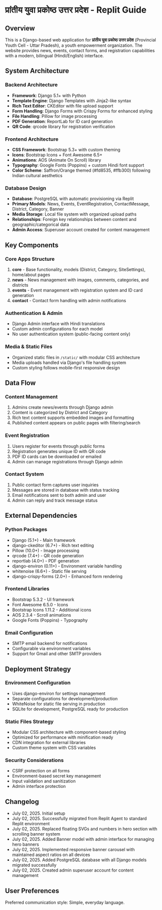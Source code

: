 # प्रांतीय युवा प्रकोष्ठ उत्तर प्रदेश - Replit Guide

## Overview

This is a Django-based web application for **प्रांतीय युवा प्रकोष्ठ उत्तर प्रदेश** (Provincial Youth Cell - Uttar Pradesh), a youth empowerment organization. The website provides news, events, contact forms, and registration capabilities with a modern, bilingual (Hindi/English) interface.

## System Architecture

### Backend Architecture
- **Framework**: Django 5.1+ with Python
- **Template Engine**: Django Templates with Jinja2-like syntax
- **Rich Text Editor**: CKEditor with file upload support
- **Form Handling**: Django Forms with Crispy Forms for enhanced styling
- **File Handling**: Pillow for image processing
- **PDF Generation**: ReportLab for ID card generation
- **QR Code**: qrcode library for registration verification

### Frontend Architecture
- **CSS Framework**: Bootstrap 5.3+ with custom theming
- **Icons**: Bootstrap Icons + Font Awesome 6.5+
- **Animations**: AOS (Animate On Scroll) library
- **Typography**: Google Fonts (Poppins) + custom Hindi font support
- **Color Scheme**: Saffron/Orange themed (#fd8535, #ffb300) following Indian cultural aesthetics

### Database Design
- **Database**: PostgreSQL with automatic provisioning via Replit
- **Primary Models**: News, Events, EventRegistration, ContactMessage, District, Category, Banner
- **Media Storage**: Local file system with organized upload paths
- **Relationships**: Foreign key relationships between content and geographic/categorical data
- **Admin Access**: Superuser account created for content management

## Key Components

### Core Apps Structure
1. **core** - Base functionality, models (District, Category, SiteSettings), home/about pages
2. **news** - News management with images, comments, categories, and districts
3. **events** - Event management with registration system and ID card generation
4. **contact** - Contact form handling with admin notifications

### Authentication & Admin
- Django Admin interface with Hindi translations
- Custom admin configurations for each model
- No user authentication system (public-facing content only)

### Media & Static Files
- Organized static files in `/static/` with modular CSS architecture
- Media uploads handled via Django's file handling system
- Custom styling follows mobile-first responsive design

## Data Flow

### Content Management
1. Admins create news/events through Django admin
2. Content is categorized by District and Category
3. Rich text content supports embedded images and formatting
4. Published content appears on public pages with filtering/search

### Event Registration
1. Users register for events through public forms
2. Registration generates unique ID with QR code
3. PDF ID cards can be downloaded or emailed
4. Admin can manage registrations through Django admin

### Contact System
1. Public contact form captures user inquiries
2. Messages are stored in database with status tracking
3. Email notifications sent to both admin and user
4. Admin can reply and track message status

## External Dependencies

### Python Packages
- Django (5.1+) - Main framework
- django-ckeditor (6.7+) - Rich text editing
- Pillow (10.0+) - Image processing
- qrcode (7.4+) - QR code generation
- reportlab (4.0+) - PDF generation
- django-environ (0.11+) - Environment variable handling
- whitenoise (6.6+) - Static file serving
- django-crispy-forms (2.0+) - Enhanced form rendering

### Frontend Libraries
- Bootstrap 5.3.2 - UI framework
- Font Awesome 6.5.0 - Icons
- Bootstrap Icons 1.11.2 - Additional icons
- AOS 2.3.4 - Scroll animations
- Google Fonts (Poppins) - Typography

### Email Configuration
- SMTP email backend for notifications
- Configurable via environment variables
- Support for Gmail and other SMTP providers

## Deployment Strategy

### Environment Configuration
- Uses django-environ for settings management
- Separate configurations for development/production
- WhiteNoise for static file serving in production
- SQLite for development, PostgreSQL ready for production

### Static Files Strategy
- Modular CSS architecture with component-based styling
- Optimized for performance with minification ready
- CDN integration for external libraries
- Custom theme system with CSS variables

### Security Considerations
- CSRF protection on all forms
- Environment-based secret key management
- Input validation and sanitization
- Admin interface protection

## Changelog

- July 02, 2025. Initial setup
- July 02, 2025. Successfully migrated from Replit Agent to standard Replit environment
- July 02, 2025. Replaced floating SVGs and numbers in hero section with scrolling banner system
- July 02, 2025. Added Banner model with admin interface for managing hero banners
- July 02, 2025. Implemented responsive banner carousel with maintained aspect ratios on all devices
- July 02, 2025. Added PostgreSQL database with all Django models migrated successfully
- July 02, 2025. Created admin superuser account for content management

## User Preferences

Preferred communication style: Simple, everyday language.